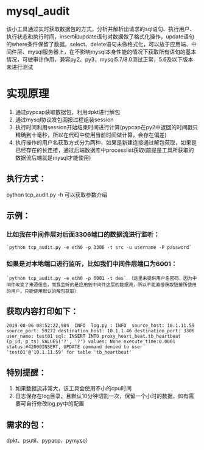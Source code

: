 # mysql_audit

该小工具通过实时获取数据包的方式，分析并解析出请求的sql语句、执行用户、执行状态和执行时间，insert和update语句对数据做了格式化操作，update语句的where条件保留了数据，select、delete语句未做格式化，可以放于应用端、中间件层、mysql服务器上，在不影响mysql本身性能的情况下获取所有语句的基本情况，可做审计作用，兼容py2、py3，mysql5.7/8.0测试正常，5.6及以下版本未进行测试



# 实现原理

 1. 通过pypcap获取数据包，利用dpkt进行解包
 2. 通过mysql协议发包回报过程组装session
 3. 执行时间利用session开始结束时间进行计算(pypcap在py2中返回的时间戳只精确到十毫秒，所以在代码中使用当前时间做计算，会存在偏差)
 4. 执行操作的用户名获取方式分为两种，如果是新建连接通过解包获取，如果是已经存在的长连接，通过后端数据库中processlist获取(前提是工具所获取的数据流后端就是mysql才能使用)

## 执行方式：

python tcp_audit.py -h 可以获取参数介绍

## 示例：

### 比如我在中间件层对后面3306端口的数据流进行监听：
	`python tcp_audit.py -e eth0 -p 3306 -t src -u username -P password`  
### 如果是对本地端口进行监听，比如我们中间件层端口为6001： 
	`python tcp_audit.py -e eth0 -p 6001 -t des` （这里未提供用户名密码，因为中间件改变了来源信息，而我监听的是应用到中间件这层的数据流，所以不能直接获取链接所使用的用户，只能使用默认的解包获取）

## 获取内容打印如下：

	2019-08-06 08:52:22,984  INFO  log.py : INFO  source_host: 10.1.11.59 source_port: 59272 destination_host: 10.1.1.46 destination_port: 3306 user_name: test01 sql: INSERT INTO proxy_heart_beat.tb_heartbeat (p_id, p_ts) VALUES('?', '?') values: None execute_time:0.0001  status:#42000INSERT, UPDATE command denied to user 'test01'@'10.1.11.59' for table 'tb_heartbeat'

## 特别提醒：

 1. 如果数据流非常大，该工具会使用不小的cpu时间
 2. 日志保存在log目录，且默认10分钟切割一次，保留一个小时的数据，如有需要可自行修改log.py中的配置

## 需求的包：

dpkt、psutil、pypacp、pymysql


